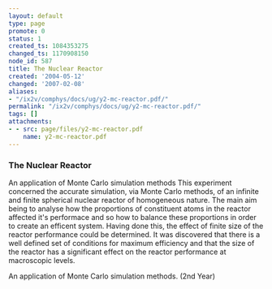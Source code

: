 ```yaml
---
layout: default
type: page
promote: 0
status: 1
created_ts: 1084353275
changed_ts: 1170908150
node_id: 587
title: The Nuclear Reactor
created: '2004-05-12'
changed: '2007-02-08'
aliases:
- "/ix2v/comphys/docs/ug/y2-mc-reactor.pdf/"
permalink: "/ix2v/comphys/docs/ug/y2-mc-reactor.pdf/"
tags: []
attachments:
- - src: page/files/y2-mc-reactor.pdf
    name: y2-mc-reactor.pdf
---
```

### The Nuclear Reactor
An application of Monte Carlo simulation methods
This experiment concerned the accurate simulation,
via Monte Carlo methods, of an infinite and finite
spherical nuclear reactor of homogeneous nature.
The main aim being to analyse how the proportions of
constituent atoms in the reactor affected it's
performace and so how to balance these proportions
in order to create an efficent system. Having done
this, the effect of finite size of the reactor performance
could be determined. It was discovered that there is a
well defined set of conditions for maximum efficiency
and that the size of the reactor has a significant effect
on the reactor performance at macroscopic levels.

An application of Monte Carlo simulation methods. (2nd Year)
